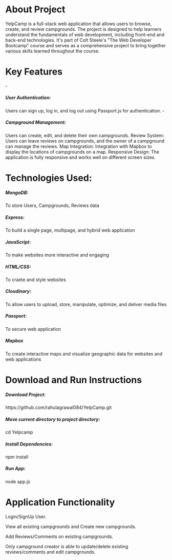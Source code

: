 <h1>About Project</h1>
YelpCamp is a full-stack web application that allows users to browse, create, and review campgrounds. The project is designed to help learners understand the fundamentals of web development, including front-end and back-end technologies. It's part of Colt Steele's "The Web Developer Bootcamp" course and serves as a comprehensive project to bring together various skills learned throughout the course.

<h1>Key Features</h1>
- <h5>User Authentication:</h5> Users can sign up, log in, and log out using Passport.js for authentication.
- <h5>Campground Management:</h5> Users can create, edit, and delete their own campgrounds.
Review System: Users can leave reviews on campgrounds, and the owner of a campground can manage the reviews.
Map Integration: Integration with Mapbox to display the locations of campgrounds on a map.
Responsive Design: The application is fully responsive and works well on different screen sizes.

<h1>Technologies Used:</h1>
<p><h5>MongoDB:</h5> To store Users, Campgrounds, Reviews data</p>
<p><h5>Express:</h5> To build a single page, multipage, and hybrid web application</p>
<p><h5>JavaScript:</h5> To make websites more interactive and engaging</p>
<p><h5>HTML/CSS:</h5> To craete and style websites</p>
<p><h5>Cloudinary:</h5> To allow users to upload, store, manipulate, optimize, and deliver media files</p>
<p><h5>Passport:</h5> To secure web application</p>
<p><h5>Mapbox</h5>To create interactive maps and visualize geographic data for websites and web applications</p>

<h1>Download and Run Instructions</h1>
<p><h5>Download Project:</h5>https://github.com/rahulagrawal084/YelpCamp.git</p>
<p><h5>Move current directory to project directory:</h5>cd Yelpcamp</p>
<p><h5>Install Dependencies:</h5>npm install</p>
<p><h5>Run App:</h5>node app.js</p>

<h1>Application Functionality</h1>
<p>Login/SignUp User.</p>
<p>View all existing campgrounds and Create new campgrounds.</p>
<p>Add Reviews/Comments on existing campgrounds.</p>
<p>Only campground creator is able to update/delete existing reviews/comments and edit campgrounds.</p>
